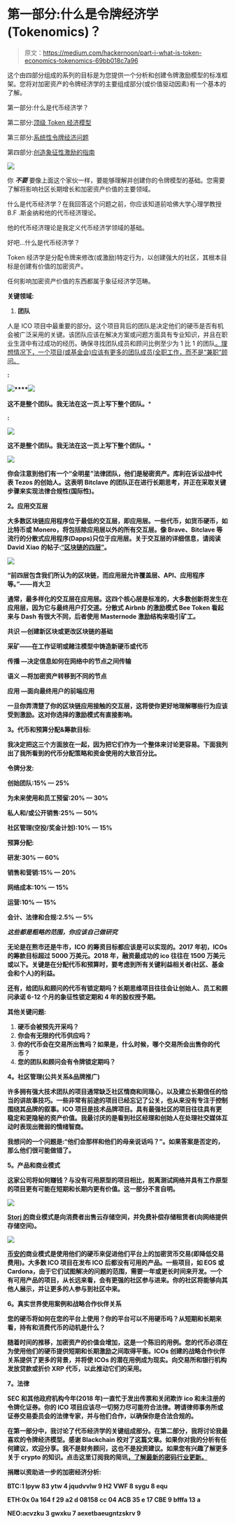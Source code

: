 # 第一部分:什么是令牌经济学(Tokenomics)？

> 原文：<https://medium.com/hackernoon/part-i-what-is-token-economics-tokenomics-69bb018c7a96>

这个由四部分组成的系列的目标是为您提供一个分析和创建令牌激励模型的标准框架。您将对加密资产的令牌经济学的主要组成部分(或价值驱动因素)有一个基本的了解。

第一部分:什么是代币经济学？

第二部分:[顶级 Token 经济模型](/@CoreyBlinks/part-ii-top-token-economic-models-1c45ca53446b)

第三部分:[系统性令牌经济问题](/@CoreyBlinks/part-iii-systematic-token-economic-issues-c30f816063fd)

第四部分:[创造象征性激励的指南](https://hackernoon.com/part-iv-a-guide-to-creating-token-incentives-8316f132fae4)

![](img/6fa353d1eedd3143ae54578004dc6bfb.png)

你 ***不要*** 要像上面这个家伙一样，要能够理解并创建你的令牌模型的基础。您需要了解将影响社区长期增长和加密资产价值的主要领域。

什么是代币经济学？在我回答这个问题之前，你应该知道前哈佛大学心理学教授 B.F .斯金纳和他的代币经济理论。

他的代币经济理论是我定义代币经济学领域的基础。

好吧…什么是代币经济学？

‪Token 经济学是分配令牌来修改(或激励)特定行为，以创建强大的社区，其根本目标是创建有价值的加密资产。‬

任何影响加密资产价值的东西都属于象征经济学范畴。

**关键领域:**

1.  **团队**

人是 ICO 项目中最重要的部分。这个项目背后的团队是决定他们的硬币是否有机会被广泛采用的关键。该团队应该在解决方案或问题方面具有专业知识，并且在职业生涯中有过成功的经历。确保寻找团队成员和顾问比例至少为 1 比 1 的团队[。理想情况下，一个项目(或基金会)应该有更多的团队成员(全职工作，而不是“兼职”顾问。](/@mccannatron/guide-to-launching-an-initial-coin-offering-ico-94587af2c8d5)

[](https://omisego.network/)****:****

**![](img/3f2fa03cf8d748f467eb79ccb34ba621.png)****![](img/f1e0b75d3805183e39976d86acd9936c.png)**

**这不是整个团队。我无法在这一页上写下整个团队。***

**[](https://www.bitclave.com/en/)****:******

****![](img/3e165d137ac892285cbb4a74808c0930.png)****

****这不是整个团队。我无法在这一页上写下整个团队。*****

****![](img/44733807f189146f97a44a3e797c3a85.png)****

****你会注意到他们有一个“全明星”法律团队，他们是秘密资产。库利在诉讼战中代表 Tezos 的创始人。这表明 Bitclave 的团队正在进行长期思考，并正在采取关键步骤来实现法律合规性(国际性)。****

******2。应用交互层******

****大多数区块链应用程序位于最低的交互层，即应用层。一些代币，如货币硬币，如比特币或 Monero，将包括除应用层以外的所有交互层。像 Brave、Bitclave 等流行的分散式应用程序(Dapps)只位于应用层。关于交互层的详细信息，请阅读 David Xiao 的帖子:[“区块链的四层”](/@coriacetic/the-four-layers-of-the-blockchain-dc1376efa10f)。****

****![](img/9c60152e45e1adfcbedbec90b50e5312.png)****

****“前四层包含我们所认为的区块链，而应用层允许覆盖层、API、应用程序等。”——肖大卫****

****通常，最多样化的交互层在应用层。这四个核心层是标准的，大多数创新将发生在应用层，因为它与最终用户打交道。分散式 Airbnb 的激励模式 Bee Token 看起来与 Dash 有很大不同，后者使用 Masternode 激励结构来吸引矿工。****

******共识** —创建新区块或更改区块链的基础****

******采矿**——在工作证明或赌注模型中铸造新硬币或代币****

******传播** —决定信息如何在网络中的节点之间传输****

******语义** —将加密资产转移到不同的节点****

******应用** —面向最终用户的前端应用****

****一旦你弄清楚了你的区块链应用接触的交互层，这将使你更好地理解哪些行为应该受到激励。这对你选择的激励模式有直接影响。****

******3。代币和预算分配&筹款目标:******

****我决定把这三个方面放在一起，因为把它们作为一个整体来讨论更容易。下面我列出了我所看到的代币分配策略和资金使用的大致百分比。****

******令牌分发:******

****创始团队:15% — 25%****

****为未来使用和员工预留:20% — 30%****

****私人和/或公开销售:25% — 50%****

****社区管理(空投/奖金计划):10% — 15%****

******预算分配:******

****研发:30% — 60%****

****销售和营销:15% — 20%****

****网络成本:10% — 15%****

****运营:10% — 15%****

****会计、法律和合规:2.5% — 5%****

*******这些都是粗略的范围，你应该自己做研究*******

****无论是在熊市还是牛市，ICO 的筹资目标都应该是可以实现的。2017 年初，ICOs 的筹款目标超过 5000 万美元。2018 年，融资最成功的 ico 往往在 1500 万美元或以下。关键是在分配代币和预算时，要考虑到所有关键利益相关者(社区、基金会和个人)的利益。****

****还有，给团队和顾问的代币有锁定期吗？长期思维项目往往会让创始人、员工和顾问承诺 6-12 个月的象征性锁定期和 4 年的股权授予期。****

******其他关键问题:******

1.  ****硬币会被预先开采吗？****
2.  ****你会有无限的代币供应吗？****
3.  ****你的代币会在交易所出售吗？如果是，什么时候，哪个交易所会出售你的代币？****
4.  ****您的团队和顾问会有令牌锁定期吗？****

******4。社区管理(公共关系&品牌推广)******

****许多拥有强大技术团队的项目通常缺乏社区情商和同理心，以及建立长期信任的恰当的讲故事技巧。一些非常有前途的项目已经忘记了公关，也从来没有专注于控制围绕其品牌的叙事。ICO 项目是技术品牌项目。具有最强社区的项目往往具有更稳定和更隐秘的资产价值。我最讨厌的是看到社区经理和创始人在处理社交媒体互动时表现出微弱的情绪智商。****

****我想问的一个问题是:“他们会那样和他们的母亲说话吗？”。如果答案是否定的，那么他们很可能做错了。****

******5。产品和商业模式******

****这家公司将如何赚钱？与没有可用原型的项目相比，脱离测试网络并具有工作原型的项目更有可能在短期和长期内更有价值。这一部分不言自明。****

****![](img/5d46c75c8e1584f5954b93d3e89ec60f.png)****

****[Storj 的](http://storj.com/)商业模式是向消费者出售云存储空间，并免费补偿存储租赁者(向网络提供存储空间)。****

****![](img/c1f4c97f11778b30217b078551cbcbba.png)****

****[币安的](https://www.binance.com/)商业模式是使用他们的硬币来促进他们平台上的加密货币交易(即降低交易费用)。大多数 ICO 项目在发布 ICO 后都没有可用的产品。一些项目，如 EOS 或 Cardona，由于它们试图解决的问题的范围，需要一年或更长时间来开发。一个有可用产品的项目，从长远来看，会有更强的社区参与进来。你的社区将能够向其他人展示，并让更多的人参与到社区中来。****

******6。真实世界使用案例和战略合作伙伴关系******

****您的硬币将如何在您的平台上使用？你的平台可以不用硬币吗？从短期和长期来看，持有和消费代币的动机是什么？****

****随着时间的推移，加密资产的价值会增加，这是一个陈旧的用例。您的代币必须在为使用他们的硬币提供短期和长期激励之间取得平衡。ICOs 创建的战略合作伙伴关系提供了更多的背景，并将使 ICOs 的潜在用例成为现实。向交易所和银行机构发放贷款或折价 XRP 代币，以此推动它们的采用。****

******7。法律******

****SEC 和其他政府机构今年(2018 年)一直忙于发出传票和关闭欺诈 ico 和未注册的令牌化证券。你的 ICO 项目应该尽一切努力尽可能符合法律。聘请律师事务所或证券交易委员会的法律专家，并与他们合作，以确保你是合法合规的。****

****在第一部分中，我讨论了代币经济学的关键组成部分。在第二部分，我将讨论我最喜欢的令牌经济模型。感谢 Blackchain 校对了这篇文章。如果你对我的分析有任何建议，欢迎分享。我不是财务顾问，这也不是投资建议。如果您有兴趣了解更多关于 crypto 的知识。点击这里订阅我的简讯[，了解最新的密码行业更新。](http://coreyblinks.us15.list-manage.com/subscribe?u=48cdd549c54b81d4997b8c821&id=5834195179)****

******捐赠以资助进一步的加密经济分析:******

****BTC:1 lpyw 83 ytw 4 jqudvvlw 9 H2 VWF 8 sygu 8 equ****

****ETH:0x 0a 164 f 29 a2 d 08158 cc 04 ACB 35 e 17 CBE 9 bfffa 13 a****

****NEO:acvzku 3 gwxku 7 aexetbaeugntzskrv 9****